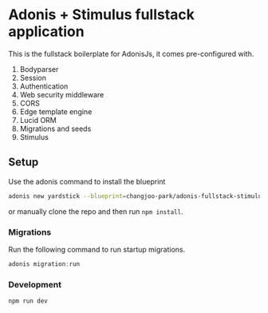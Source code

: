 # Adonis + Stimulus fullstack application

This is the fullstack boilerplate for AdonisJs, it comes pre-configured with.

1. Bodyparser
2. Session
3. Authentication
4. Web security middleware
5. CORS
6. Edge template engine
7. Lucid ORM
8. Migrations and seeds
9. Stimulus

## Setup

Use the adonis command to install the blueprint

```bash
adonis new yardstick --blueprint=changjoo-park/adonis-fullstack-stimulus-app

```

or manually clone the repo and then run `npm install`.


### Migrations

Run the following command to run startup migrations.

```js
adonis migration:run
```

### Development

```bash
npm run dev
```